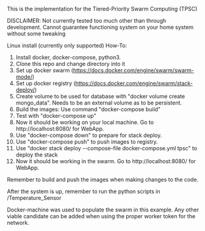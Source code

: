 This is the implementation for the Tiered-Priority Swarm Computing (TPSC)

DISCLAIMER: Not currently tested too much other than through development. Cannot guarantee functioning system on your home system without some tweaking

Linux install (currently only supported)
How-To:
1. Install docker, docker-compose, python3.
2. Clone this repo and change directory into it
3. Set up docker swarm (https://docs.docker.com/engine/swarm/swarm-mode/)
4. Set up docker registry (https://docs.docker.com/engine/swarm/stack-deploy/)
5. Create volume to be used for database with "docker volume create mongo_data". Needs to be an external volume as to be persistent.
6. Build the images: Use command "docker-compose build"
7. Test with "docker-compose up"
8. Now it should be working on your local machine. Go to http://localhost:8080/ for WebApp.
9. Use "docker-compose down" to prepare for stack deploy.
10. Use "docker-compose push" to push images to registry.
11. Use "docker stack deploy --compose-file docker-compose.yml tpsc" to deploy the stack
12. Now it should be working in the swarm. Go to http://localhost:8080/ for WebApp.


Remember to build and push the images when making changes to the code.

After the system is up, remember to run the python scripts in /Temperature_Sensor

Docker-machine was used to populate the swarm in this example. Any other viable candidate can be added when using the proper worker token for the network.
